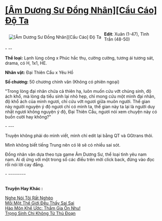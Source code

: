 <a href="https://utruyen.com/am-duong-su-dong-nhan-cau-cao-do-ta/21846/" title="[Âm Dương Sư Đồng Nhân][Cẩu Cáo] Độ Ta"><h1>[Âm Dương Sư Đồng Nhân][Cẩu Cáo] Độ Ta</h1></a><div style="display:table"><img align="right" style="float: left; padding: 10px;" src="https://utruyen.com/images/story/200x260/am-duong-su-dong-nhan-cau-cao-do-ta.jpg" alt="[Âm Dương Sư Đồng Nhân][Cẩu Cáo] Độ Ta"><b>Edit</b>: Xuân (1-47), Tình Trần (48-50)<p></p>- --<p></p><b>Thể loại:</b> Lạnh lùng công x Phúc hắc thụ, cường cường, tương ái tương sát, drama, có H, 1x1, HE. <p></p><b>Nhân vật:</b> Đại Thiên Cẩu x Yêu Hồ<p></p><b>Số chương: </b>50 chương chính văn (Không có phiên ngoại)<p></p>"Trong lòng đại nhân chứa cả thiên hạ, luôn muốn cứu vớt chúng sinh, độ ách khổ, mà lòng dạ tiểu sinh lại nhỏ hẹp, chỉ mong cứu một mình đại nhân, độ khổ ách của mình ngươi, chỉ cứu vớt ngươi giữa muôn người. Thế gian này người nguyện ý độ ngươi chỉ có mình ta, thế gian này ta lại là người duy nhất ngươi không nguyện ý độ, Đại Thiên Cẩu, ngươi nói xem chuyện này có buồn cười hay không?"<p></p>- ---<p></p>Truyện không phải do mình viết, mình chỉ edit lại bằng QT và GGtrans thôi. <p></p>Mình không biết tiếng Trung nên có lẽ sẽ có nhiều sai sót.<p></p>Đồng nhân văn dựa theo tựa game Âm Dương Sư, thể loại tình yêu nam nam. Ai dị ứng với một trong số các điều trên mời click back, đừng vào đọc rồi nói lời cay đắng.<p></p>- ---------</div><p><br><b>Truyện Hay Khác :</b></p><a href="https://utruyen.com/nghe-noi-toi-rat-ngheo/21845/" alt="Nghe Nói Tôi Rất Nghèo">Nghe Nói Tôi Rất Nghèo</a><br/><a href="https://github.com/quanluxury/dammy/tree/master/truyenhay/17672/" alt="Mỗi Một Thế Giới Đều Thấy Sai Sai">Mỗi Một Thế Giới Đều Thấy Sai Sai</a><br/><a href="https://github.com/quanluxury/ngontinhhot/tree/master/truyenhay/19164/" alt="Hào Môn Khế Ước: Thẩm Gia Ôn Nhu!">Hào Môn Khế Ước: Thẩm Gia Ôn Nhu!</a><br/><a href="https://dammyh.wordpress.com/2019/11/07/trong-sinh-chi-khong-tu-thu-doan/" alt="Trọng Sinh Chi Không Từ Thủ Đoạn">Trọng Sinh Chi Không Từ Thủ Đoạn</a><br/>